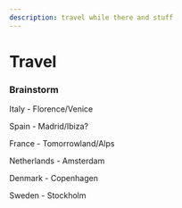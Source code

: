 ```yaml
---
description: travel while there and stuff
---
```


# Travel

### Brainstorm

Italy - Florence/Venice

Spain - Madrid/Ibiza?

France - Tomorrowland/Alps

Netherlands - Amsterdam

Denmark - Copenhagen

Sweden - Stockholm
